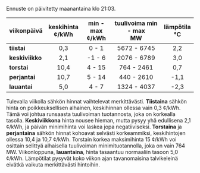 Ennuste on päivitetty maanantaina klo 21:03.

| viikonpäivä  | keskihinta<br>¢/kWh | min - max<br>¢/kWh | tuulivoima min - max<br>MW | lämpötila<br>°C |
|:-------------|:----------------:|:----------------:|:-------------:|:-------------:|
| **tiistai**  |       0,3       |       0 - 1      |   5672 - 6745 |      2,2      |
| **keskiviikko** |       2,1       |      -1 - 6      |   2076 - 6789 |      3,0      |
| **torstai**  |      10,4       |      4 - 15      |    764 - 2461 |      0,7      |
| **perjantai**|      10,7       |      5 - 14      |    440 - 2610 |     -1,1      |
| **lauantai** |       5,0       |      4 - 7       |   1324 - 4037 |     -2,3      |

Tulevalla viikolla sähkön hinnat vaihtelevat merkittävästi. **Tiistaina** sähkön hinta on poikkeuksellisen alhainen, keskihinnan ollessa vain 0,3 ¢/kWh. Tämä voi johtua runsaasta tuulivoiman tuotannosta, joka on korkealla tasolla. **Keskiviikkona** hinta nousee hieman, mutta pysyy yhä edullisena 2,1 ¢/kWh, ja päivän minimihinta voi laskea jopa negatiiviseksi. **Torstaina** ja **perjantaina** sähkön hinnat kohoavat selvästi korkeammiksi, keskihintojen ollessa 10,4 ja 10,7 ¢/kWh. Torstain korkea maksimihinta 15 ¢/kWh voi osittain selittyä alhaisella tuulivoiman minimituotannolla, joka on vain 764 MW. Viikonloppuna, **lauantaina**, hinta tasaantuu normaaliin tasoon 5,0 ¢/kWh. Lämpötilat pysyvät koko viikon ajan tavanomaisina talvikeleinä eivätkä vaikuta merkittävästi hintoihin.